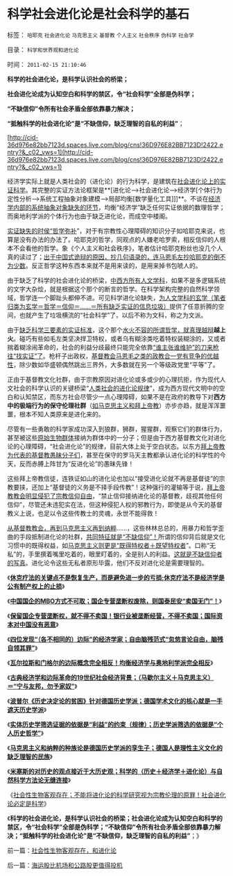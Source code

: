 # 科学社会进化论是社会科学的基石

标签： `哈耶克` `社会进化论` `马克思主义` `基督教` `个人主义` `社会秩序` `伪科学` `社会学` 

目录： `科学和世界观和进化论`

时间： `2011-02-15 21:10:46`

**科学的社会进化论，是科学认识社会的桥梁；**

**社会进化论成为认知空白和科学的禁区，令“社会科学”全部是伪科学；**

**“不缺信仰”令所有社会矛盾全部依靠暴力解决；**

**“抵触科学的社会进化论”是“不缺信仰，缺乏理智的自私的利益”**；

[http://cid-36d976e82bb7123d.spaces.live.com/blog/cns!36D976E82BB7123D!2422.entry?&_c02_vws=1](http://cid-36d976e82bb7123d.spaces.live.com/blog/cns!36D976E82BB7123D!2422.entry?&_c02_vws=1)

经济学实际上就是人类社会的（进化论）的行为科学，是建筑在[社会进化论上的实证科学](../../../2010/11/13/为什么“机器人”不可能成为人类的敌人.md)。其完整的实证方法论框架是**[进化论——>社会进化论——>经济学[个体行为定性分析——>系统工程抽象对象建模——>局部均衡[数学量化工具]]]**。不谈在[经济学内部的系统抽象对象缺失的环节](../../../2011/2/10/经济学的科学方法论与量子力学相似.md)，均衡“经济学”缺乏任何实证依据的数理哲学；而奥地利学派的个体行为也由于缺乏进化论，而成空中楼阁。

[实证缺失的时侯“哲学弥补](../../../2010/10/18/世界上没有“右派”的哲学家.md)”，对于有宗教性心理障碍的知识分子如哈耶克来说，也算是没有办法的办法了。哈耶克的哲学，同观点的人嫌老哈罗索，相反信仰的人根本不会看他的哲学。象《个人主义和社会秩序》，笔者估计哈耶克粉丝也没几个人真的读过了；[出于中国式诡辩的原因，抄几句语录的，连马恩毛左抄哈耶克的倒不为少数](../../../2009/10/19/任何理论批判不倒的“科学实证集”.md)。反正哲学这种东西本来就不是用来读的，是用来掉书包唬人的。

由于缺乏了科学的社会进化论的桥梁，[中西方所有人文学科](../../../2010/6/24/中国哲学家泛滥成灾的原因.md)，如果不是多逻辑系统的文字大杂烩，就是根据这个那个的断言的哲学。在科学架构完整的自然科学领域，哲学连一个脚趾头都伸不进。可见科学进化论缺失，[为人文学科的玄学（笔者归类为玄学＝哲学＝信仰＝……＝所有缺乏实证的信息垃圾）](../../../2010/2/3/迷恋哲学不是邪恶的，就是没用的.md)提供了任意折腾的空间，也就产生了垃圾横流的“社会科学”了，以后不称为文科，称之为文派。

由于[缺乏科学三要素的实证标准](../../../2009/6/18/科学不是理论！科学三要素包含波普尔证伪原则.md)，这个那个[水火不容的所谓哲学，就真理越辩](../../../2009/11/16/当绝对的真理标准失效后“真理越辩越明”？.md)**越上火**。碰巧有些如毛左类坚决捍卫特权，或者乌有糊涂类吃着特权装糊涂的，又或者揣着糊涂闹革命的，社会的利益分歧最终只能完全依靠[“谁主张谁维护”的刀来枪往“找实证”了](../../../2009/9/3/谁主张谁维护，妥协是实力平衡的结果.md)。枪杆子出政权，[基督教会马恩毛之类的政教合一党有竞争的优越性](../../../2010/11/27/为什么中国传统没有感染伟大的宗教？.md)，除少数如华盛顿偶然跳出三界外，大多数就在另一个等级政党里“平等”了。

正由于基督教文化社群，由于宗教原因对进化论或多或少的心理抗拒，作为现代人文社会的科学认识的关键桥梁“[人类社会的进化论规律](../../../2010/6/15/马克思生产力观即尽量破坏环境不求回报.md)”，成为西方现代文明中的空白和认知禁区，而东方社会尽管少一点心理障碍，如果不是在政府的教导下对**西方中的极端行为的保守伦理社群**（[如马克思主义和拜上帝教](../../../2010/12/23/进化论“近种相残”人类最严重和人类纪.md)）亦步亦趋，就是浑浑噩噩，根本不知人类原来是进化来的。

尽管有一些勇敢的科学家成功深入到狼群，狮群，猩猩群，观察它们的群体行为，甚至被这些[原始生物群体](../../../2011/2/3/人科动物的生物行为分析和进化规律.md)接纳为群体中的一分子；但是由于西方基督教文化对进化论的心理障碍，“社会进化论”的规律，目前大体上处于空白状态。以东方[拜上帝教为代表的基督教愚昧分子们](../../../2010/11/3/“政治改革”必须首先在法学中精确定义.md)，甚至在保守的罗马天主教都承认进化论的科学性的今天，反而赤膊上阵甘为“反进化论”的愚昧先锋！

这些拜上帝教信徒，连铁证如山的进化论也加以“接受进化论就不再是基督徒”的宗教要挟，还加上“基督徒的义务是不择手段传教”！这种强行的灌输等于说，[拜上帝教教会明显侵犯了宗教信仰自由](../../../2010/10/10/基督教与“拜上帝教”的根本区别.md)，“禁止信仰接纳进化论的基督教，歧视其他任何信仰”，尽管还未违犯实在法，但这种侵犯人权的邪教行为，即使是从今天的基督教义上说，也足以令这些传教士的灵魂，永世不能得救！

[从基督教教会，再到马克思主义再到纳粹](../../../2010/10/28/法西斯和基督教沙文主义.md)……，这些林林总总的，用暴力和哲学歪曲的手段抵制进化论的社群，[共同特征就是“不缺信仰”！](../../../2010/10/13/在左右意识形态中难以自拨的进步分子.md)所谓的信仰背后就是文化习惯中的既得权益，如[马克思主义则更是“既得特权者＋既望特权者](../../../2009/8/29/利益期望决定社会立场行为.md)”。口称“无私”的，手里撰着嘴里吃着的，眼里盯着的，全是别人的利益。[这就是不缺信仰者的写真](http://hi.baidu.com/darthchn/blog/item/e35371948a360a42d1135e84.html)。进化论令这些无私者原形毕露，他们不反对进化论是需要理智的。

《[**休克疗法的关键点不是恢复生产，而是避免进一步的亏损;休克疗法不是经济学是公有制产权上的止损**](../../../2011/2/11/边际退出成本和休克疗法.md)》

《[**中国国企的MBO方式不可取；国企专营垄断权废除，则国泰民安“卖国无门”！**](../../../2011/2/11/废除国企专营和垄断权，卖国将没门！.md)》

《[**保留国企专营垄断权，就不得不卖国！银行业被垄断经营，不得不卖国；国际资本对中国没有恶意**](../../../2011/2/11/国企卖国非情愿，不得不卖国！.md)》

《[**四位发现“（各不相同的）边际”的经济学家；自由脑残范式“忽悠言论自由，脑残自领其罪”**](../../../2011/2/12/中国古代“发现了”边际效应和帕累托累积.md)》

《[**瓦尔拉斯和门格尔的边际概念完全相反！均衡经济学与奥地利学派完全相反**](../../../2011/2/12/瓦尔拉斯和门格尔的边际概念完全相反.md)》

《[**古典经济学和边际革命的19世纪社会经济背景；（马歇尔主义＋马克思主义）＝“宁与友邦，勿予家奴”**](../../../2011/2/12/古典经济学和边际革命的社会背景.md)》

《[**波普尔《历史决定论的贫困》针对德国历史学派；德国学术文化的核心就是一手遮天历史学派**](../../../2011/2/12/古典经济学和边际革命的社会背景.md)》

《[**实体历史学筛选证据的依据是“利益”的约束（规律）；历史学派筛选的依据是“个人历史哲学”**](../../../2011/2/14/实体历史学方法论，和历史学派.md)》

《[**马克思主义和纳粹的种族论是德国历史学派的孪生子；德国人是理性主义文化的缺乏理智的民族**](../../../2011/2/14/德国历史学派的孪生子和中国春秋笔法.md)》

《[**米塞斯的对历史的观点接近于大历史观；科学的（历史＋经济学＋进化论）与自然科学方法论无缝连接**](../../../2011/2/15/科学（历史＋经济学）与自然科学无缝连接.md)》

《[社会性生物客观存在；不能将进化论的科学研究视为宗教伦理的原罪！社会进化论必定是科学](../../../2011/2/15/社会性生物客观存在，和进化论.md)》

《**科学的社会进化论，是科学认识社会的桥梁；社会进化论成为认知空白和科学的禁区，令“社会科学”全部是伪科学；“不缺信仰”令所有社会矛盾全部依靠暴力解决；“抵触科学的社会进化论”是“不缺信仰，缺乏理智的自私的利益”**；》



前一篇：[社会性生物客观存在，和进化论](../../../2011/2/15/社会性生物客观存在，和进化论.md)

后一篇：[海运股比机场和公路股更值得投机](../../../2011/2/16/海运股比机场和公路股更值得投机.md)